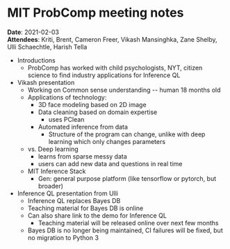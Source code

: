 # MIT ProbComp meeting notes

**Date**: 2021-02-03  
**Attendees**: Kriti, Brent, Cameron Freer, Vikash Mansinghka, Zane Shelby, Ulli Schaechtle, Harish Tella

- Introductions
    - ProbComp has worked with child psychologists, NYT, citizen science to find industry applications for Inference QL
- Vikash presentation
    - Working on Common sense understanding -- human 18 months old 
    - Applications of technology:
        - 3D face modeling based on 2D image
        - Data cleaning based on domain expertise
            - uses PClean
        - Automated inference from data
            - Structure of the program can change, unlike with deep learning which only changes parameters
    - vs. Deep learning
        - learns from sparse messy data
        - users can add new data and questions in real time
    - MIT Inference Stack
        - Gen: general purpose platform (like tensorflow or pytorch, but broader)
- Inference QL presentation from Ulli
    - Inference QL replaces Bayes DB
    - Teaching material for Bayes DB is online
    - Can also share link to the demo for Inference QL
        - Teaching material will be released online over next few months
    - Bayes DB is no longer being maintained, CI failures will be fixed, but no migration to Python 3
